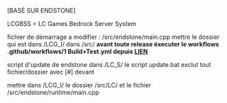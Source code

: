 [BASÉ SUR ENDSTONE]

LCGBSS = LC Games Bedrock Server System

fichier de démarrage a modifier : /src/endstone/main.cpp
mettre le dossier qui est dans /LCG_I/ dans /src/
**avant toute release éxecuter le workflows .github/workflows/1 Build+Test.yml depuis [LIEN](https://github.com/Capitaine-steeve78/LCGBSS_based_on_endstone/actions/workflows/1%20Build+Test.yml)**

script d'update de endstone dans /LC_S/
  le script update.bat exclut tout fichier/dossier avec [#] devant

mettre dans /LCG_I/ le dossier /src/LC/ et le fichier /src/endstone/runtime/main.cpp
